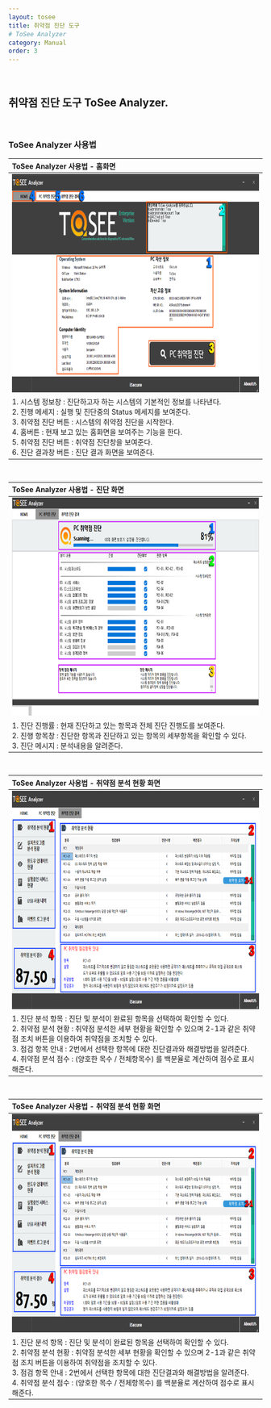 ```yaml
---
layout: tosee
title: 취약점 진단 도구
# ToSee Analyzer
category: Manual
order: 3
---
```

&nbsp;
## 취약점 진단 도구 ToSee Analyzer.
&nbsp;

### ToSee Analyzer 사용법


| ToSee Analyzer 사용법 - 홈화면 |
| :------------- |
| <img src="../../assets/images/analyzer/ana_man_001.png" width="800px" height="433px"/> |
| 1. 시스템 정보창 : 진단하고자 하는 시스템의 기본적인 정보를 나타낸다. <br> 2. 진행 메세지 : 실행 및 진단중의 Status 메세지를 보여준다. <br> 3. 취약점 진단 버튼 : 시스템의 취약점 진단을 시작한다. <br> 4. 홈버튼 : 현재 보고 있는 홈화면을 보여주는 기능을 한다. <br> 5. 취약점 진단 버튼 : 취약점 진단창을 보여준다. <br> 6. 진단 결과창 버튼 : 진단 결과 화면을 보여준다. |

<br>

| ToSee Analyzer 사용법 - 진단 화면 |
| :------------- |
| <img src="../../assets/images/analyzer/ana_man_002.png" width="800px" height="433px"/> |
| 1. 진단 진행률 : 현재 진단하고 있는 항목과 전체 진단 진행도를 보여준다. <br> 2. 진행 항목창 : 진단한 항목과 진단하고 있는 항목의 세부항목을 확인할 수 있다. <br> 3. 진단 메시지 : 분석내용을 알려준다. |

<br>

| ToSee Analyzer 사용법 - 취약점 분석 현황 화면 |
| :------------- |
| <img src="../../assets/images/analyzer/ana_man_003.png" width="800px" height="433px"/> |
| 1. 진단 분석 항목 : 진단 및 분석이 완료된 항목을 선택하여 확인할 수 있다. <br> 2. 취약점 분석 현황 : 취약점 분석한 세부 현황을 확인할 수 있으며 2-1과 같은 취약점 조치 버튼을 이용하여 취약점을 조치할 수 있다. <br> 3. 점검 항목 안내 : 2번에서 선택한 항목에 대한 진단결과와 해결방법을 알려준다. <br> 4. 취약점 분석 점수 : (양호한 목수 / 전체항목수) 를 백분율로 계산하여 점수로 표시해준다. |

<br>

| ToSee Analyzer 사용법 - 취약점 분석 현황 화면 |
| :------------- |
| <img src="../../assets/images/analyzer/ana_man_003.png" width="800px" height="433px"/> |
| 1. 진단 분석 항목 : 진단 및 분석이 완료된 항목을 선택하여 확인할 수 있다. <br> 2. 취약점 분석 현황 : 취약점 분석한 세부 현황을 확인할 수 있으며 2-1과 같은 취약점 조치 버튼을 이용하여 취약점을 조치할 수 있다. <br> 3. 점검 항목 안내 : 2번에서 선택한 항목에 대한 진단결과와 해결방법을 알려준다. <br> 4. 취약점 분석 점수 : (양호한 목수 / 전체항목수) 를 백분율로 계산하여 점수로 표시해준다. |